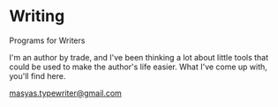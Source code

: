 Writing
=======

Programs for Writers

I'm an author by trade, and I've been thinking a lot about little tools
that could be used to make the author's life easier. What I've come up with,
you'll find here.

masyas.typewriter@gmail.com
